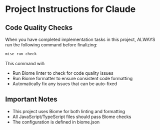# Project Instructions for Claude

## Code Quality Checks
When you have completed implementation tasks in this project, ALWAYS run the following command before finalizing:
```bash
mise run check
```

This command will:
- Run Biome linter to check for code quality issues
- Run Biome formatter to ensure consistent code formatting
- Automatically fix any issues that can be auto-fixed

## Important Notes
- This project uses Biome for both linting and formatting
- All JavaScript/TypeScript files should pass Biome checks
- The configuration is defined in biome.json